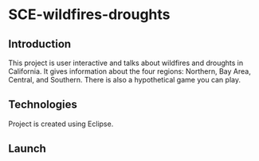 # SCE-wildfires-droughts
## Introduction
This project is user interactive and talks about wildfires and droughts in California. It gives information about the four regions: Northern, Bay Area, Central, and Southern. There is also a hypothetical game you can play.
## Technologies
Project is created using Eclipse.
## Launch
